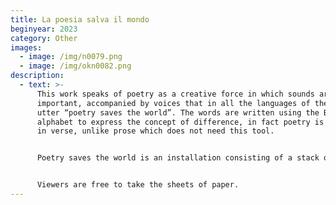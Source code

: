 ```yaml
---
title: La poesia salva il mondo
beginyear: 2023
category: Other
images:
  - image: /img/n0079.png
  - image: /img/okn0082.png
description:
  - text: >-
      This work speaks of poetry as a creative force in which sounds are also
      important, accompanied by voices that in all the languages of the world
      utter “poetry saves the world”. The words are written using the Braille
      alphabet to express the concept of difference, in fact poetry is expressed
      in verse, unlike prose which does not need this tool.


      Poetry saves the world is an installation consisting of a stack of white paper sheets (21.1x29.27cm) with an embossed Braille alphabet inscription (Poetry Saves the World) positioned on a pedestal and an audio recording playing in the room.


      Viewers are free to take the sheets of paper.
---
```

